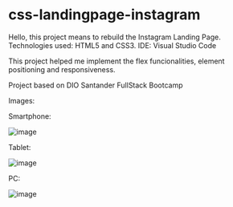 # css-landingpage-instagram

Hello, this project means to rebuild the Instagram Landing Page.
Technologies used: HTML5 and CSS3.
IDE: Visual Studio Code

This project helped me implement the flex funcionalities, element positioning and responsiveness.

Project based on DIO Santander FullStack Bootcamp

Images:

Smartphone:

![image](https://user-images.githubusercontent.com/62837683/171928498-ea449a3b-6747-4b0c-af3e-5d313b826716.png)

Tablet:

![image](https://user-images.githubusercontent.com/62837683/171929137-abd93fb5-8927-4af0-a10e-f7cd5cef86a0.png)

PC:

![image](https://user-images.githubusercontent.com/62837683/171929311-1a48ad18-dccf-4fb6-9563-5ebcd974a7a2.png)

